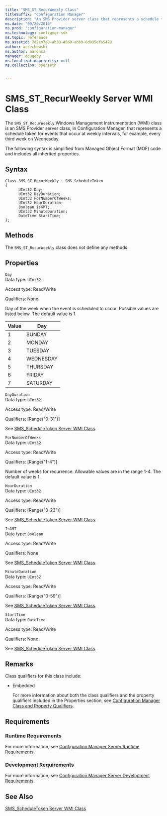 ```yaml
---
title: "SMS_ST_RecurWeekly Class"
titleSuffix: "Configuration Manager"
description: "An SMS Provider server class that represents a schedule token for events, which occur at weekly intervals, for example, every third week on Wednesday."
ms.date: "09/20/2016"
ms.prod: "configuration-manager"
ms.technology: configmgr-sdk
ms.topic: reference
ms.assetid: 7d2c87e0-ab18-4660-abb9-8d095efa5478
author: aczechowski
ms.author: aaroncz
manager: dougeby
ms.localizationpriority: null
ms.collection: openauth


---
```

# SMS_ST_RecurWeekly Server WMI Class
The `SMS_ST_RecurWeekly` Windows Management Instrumentation (WMI) class is an SMS Provider server class, in Configuration Manager, that represents a schedule token for events that occur at weekly intervals, for example, every third week on Wednesday.  

 The following syntax is simplified from Managed Object Format (MOF) code and includes all inherited properties.  

## Syntax  

```  
Class SMS_ST_RecurWeekly : SMS_ScheduleToken  
{  
      UInt32 Day;  
      UInt32 DayDuration;  
      UInt32 ForNumberOfWeeks;  
      UInt32 HourDuration;  
      Boolean IsGMT;  
      UInt32 MinuteDuration;  
      DateTime StartTime;  
};  
```  

## Methods  
 The `SMS_ST_RecurWeekly` class does not define any methods.  

## Properties  
 `Day`  
 Data type: `UInt32`  

 Access type: Read/Write  

 Qualifiers: None  

 Day of the week when the event is scheduled to occur. Possible values are listed below. The default value is 1.  

|Value|Day|  
|-|-|  
|1|SUNDAY|  
|2|MONDAY|  
|3|TUESDAY|  
|4|WEDNESDAY|  
|5|THURSDAY|  
|6|FRIDAY|  
|7|SATURDAY|  

 `DayDuration`  
 Data type: `UInt32`  

 Access type: Read/Write  

 Qualifiers: [Range("0-31")]  

 See [SMS_ScheduleToken Server WMI Class](../../../../../develop/reference/core/servers/configure/sms_scheduletoken-server-wmi-class.md).  

 `ForNumberOfWeeks`  
 Data type: `UInt32`  

 Access type: Read/Write  

 Qualifiers: [Range("1-4")]  

 Number of weeks for recurrence. Allowable values are in the range 1-4. The default value is 1.  

 `HourDuration`  
 Data type: `UInt32`  

 Access type: Read/Write  

 Qualifiers: [Range("0-23")]  

 See [SMS_ScheduleToken Server WMI Class](../../../../../develop/reference/core/servers/configure/sms_scheduletoken-server-wmi-class.md).  

 `IsGMT`  
 Data type: `Boolean`  

 Access type: Read/Write  

 Qualifiers: None  

 See [SMS_ScheduleToken Server WMI Class](../../../../../develop/reference/core/servers/configure/sms_scheduletoken-server-wmi-class.md).  

 `MinuteDuration`  
 Data type: `UInt32`  

 Access type: Read/Write  

 Qualifiers: [Range("0-59")]  

 See [SMS_ScheduleToken Server WMI Class](../../../../../develop/reference/core/servers/configure/sms_scheduletoken-server-wmi-class.md).  

 `StartTime`  
 Data type: `DateTime`  

 Access type: Read/Write  

 Qualifiers: None  

 See [SMS_ScheduleToken Server WMI Class](../../../../../develop/reference/core/servers/configure/sms_scheduletoken-server-wmi-class.md).  

## Remarks  
 Class qualifiers for this class include:  

- Embedded  

  For more information about both the class qualifiers and the property qualifiers included in the Properties section, see [Configuration Manager Class and Property Qualifiers](../../../../../develop/reference/misc/class-and-property-qualifiers.md).  

## Requirements  

### Runtime Requirements  
 For more information, see [Configuration Manager Server Runtime Requirements](../../../../../develop/core/reqs/server-runtime-requirements.md).  

### Development Requirements  
 For more information, see [Configuration Manager Server Development Requirements](../../../../../develop/core/reqs/server-development-requirements.md).  

## See Also  
 [SMS_ScheduleToken Server WMI Class](../../../../../develop/reference/core/servers/configure/sms_scheduletoken-server-wmi-class.md)
